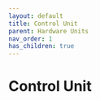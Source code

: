 ```yaml
---
layout: default
title: Control Unit
parent: Hardware Units
nav_order: 1
has_children: true
---
```


# Control Unit
